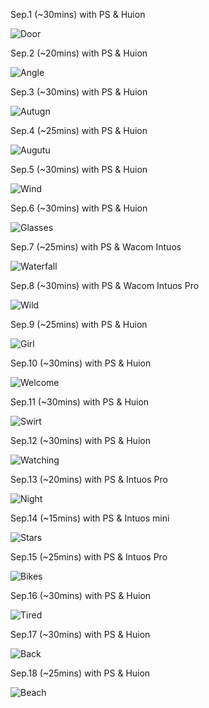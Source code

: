 Sep.1 (~30mins) with PS & Huion

![Door](1.jpg)

Sep.2 (~20mins) with PS & Huion

![Angle](2.jpg)

Sep.3 (~30mins) with PS & Huion

![Autugn](3.jpg)

Sep.4 (~25mins) with PS & Huion

![Augutu](4.jpg)

Sep.5 (~30mins) with PS & Huion

![Wind](5.jpg)

Sep.6 (~30mins) with PS & Huion

![Glasses](6.jpg)

Sep.7 (~25mins) with PS & Wacom Intuos

![Waterfall](7.jpg)

Sep.8 (~30mins) with PS & Wacom Intuos Pro

![Wild](8.jpg)

Sep.9 (~25mins) with PS & Huion

![Girl](9.jpg)

Sep.10 (~30mins) with PS & Huion

![Welcome](10.jpg)

Sep.11 (~30mins) with PS & Huion

![Swirt](11.jpg)

Sep.12 (~30mins) with PS & Huion

![Watching](12.jpg)

Sep.13 (~20mins) with PS & Intuos Pro

![Night](13.jpg)

Sep.14 (~15mins) with PS & Intuos mini

![Stars](14.jpg)

Sep.15 (~25mins) with PS & Intuos Pro

![Bikes](15.jpg)

Sep.16 (~30mins) with PS & Huion

![Tired](16.jpg)

Sep.17 (~30mins) with PS & Huion

![Back](17.jpg)

Sep.18 (~25mins) with PS & Huion

![Beach](18.jpg)

